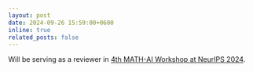 ```yaml
---
layout: post
date: 2024-09-26 15:59:00+0600
inline: true
related_posts: false
---
```


Will be serving as a reviewer in [4th MATH-AI Workshop at NeurIPS 2024](https://mathai2024.github.io/).

